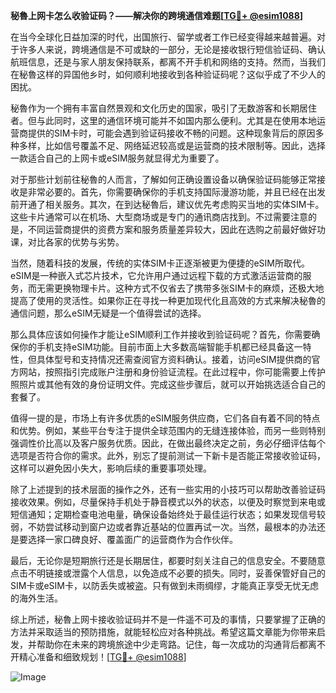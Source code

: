 **秘魯上网卡怎么收验证码？——解决你的跨境通信难题[[TG💪+ @esim1088](https://t.me/s/esim1088)]**

在当今全球化日益加深的时代，出国旅行、留学或者工作已经变得越来越普遍。对于许多人来说，跨境通信是不可或缺的一部分，无论是接收银行短信验证码、确认航班信息，还是与家人朋友保持联系，都离不开手机和网络的支持。然而，当我们在秘魯这样的异国他乡时，如何顺利地接收到各种验证码呢？这似乎成了不少人的困扰。

秘魯作为一个拥有丰富自然景观和文化历史的国家，吸引了无数游客和长期居住者。但与此同时，这里的通信环境可能并不如国内那么便利。尤其是在使用本地运营商提供的SIM卡时，可能会遇到验证码接收不畅的问题。这种现象背后的原因多种多样，比如信号覆盖不足、网络延迟较高或是运营商的技术限制等。因此，选择一款适合自己的上网卡或eSIM服务就显得尤为重要了。

对于那些计划前往秘魯的人而言，了解如何正确设置设备以确保验证码能够正常接收是非常必要的。首先，你需要确保你的手机支持国际漫游功能，并且已经在出发前开通了相关服务。其次，在到达秘魯后，建议优先考虑购买当地的实体SIM卡。这些卡片通常可以在机场、大型商场或是专门的通讯商店找到。不过需要注意的是，不同运营商提供的资费方案和服务质量差异较大，因此在选购之前最好做好功课，对比各家的优势与劣势。

当然，随着科技的发展，传统的实体SIM卡正逐渐被更为便捷的eSIM所取代。eSIM是一种嵌入式芯片技术，它允许用户通过远程下载的方式激活运营商的服务，而无需更换物理卡片。这种方式不仅省去了携带多张SIM卡的麻烦，还极大地提高了使用的灵活性。如果你正在寻找一种更加现代化且高效的方式来解决秘魯的通信问题，那么eSIM无疑是一个值得尝试的选择。

那么具体应该如何操作才能让eSIM顺利工作并接收到验证码呢？首先，你需要确保你的手机支持eSIM功能。目前市面上大多数高端智能手机都已经具备这一特性，但具体型号和支持情况还需查阅官方资料确认。接着，访问eSIM提供商的官方网站，按照指引完成账户注册和身份验证流程。在此过程中，你可能需要上传护照照片或其他有效的身份证明文件。完成这些步骤后，就可以开始挑选适合自己的套餐了。

值得一提的是，市场上有许多优质的eSIM服务供应商，它们各自有着不同的特点和优势。例如，某些平台专注于提供全球范围内的无缝连接体验，而另一些则特别强调性价比高以及客户服务优质。因此，在做出最终决定之前，务必仔细评估每个选项是否符合你的需求。此外，别忘了提前测试一下新卡是否能正常接收验证码，这样可以避免因小失大，影响后续的重要事项处理。

除了上述提到的技术层面的操作之外，还有一些实用的小技巧可以帮助改善验证码接收效果。例如，尽量保持手机处于静音模式以外的状态，以便及时察觉到来电或短信通知；定期检查电池电量，确保设备始终处于最佳运行状态；如果发现信号较弱，不妨尝试移动到窗户边或者靠近基站的位置再试一次。当然，最根本的办法还是要选择一家口碑良好、覆盖面广的运营商作为合作伙伴。

最后，无论你是短期旅行还是长期居住，都要时刻关注自己的信息安全。不要随意点击不明链接或泄露个人信息，以免造成不必要的损失。同时，妥善保管好自己的SIM卡或eSIM卡，以防丢失或被盗。只有做到未雨绸缪，才能真正享受无忧无虑的海外生活。

综上所述，秘魯上网卡接收验证码并不是一件遥不可及的事情，只要掌握了正确的方法并采取适当的预防措施，就能轻松应对各种挑战。希望这篇文章能为你带来启发，并帮助你在未来的跨境旅途中少走弯路。记住，每一次成功的沟通背后都离不开精心准备和细致规划！[[TG💪+ @esim1088](https://t.me/s/esim1088)]

![Image](https://i.postimg.cc/4NQfJmqS/Snipaste-2025-05-13-00-14-12.png)